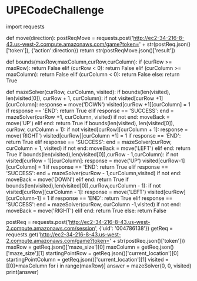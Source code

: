 # UPECodeChallenge

import requests

def move(direction):
    postReqMove = requests.post('http://ec2-34-216-8-43.us-west-2.compute.amazonaws.com/game?token=' + str(postReq.json()['token']), {'action':direction})
    return str(postReqMove.json()['result'])

def bounds(maxRow,maxColumn,curRow,curColumn):
    if (curRow >= maxRow):
        return False
    elif (curRow < 0):
        return False
    elif (curColumn >= maxColumn):
        return False
    elif (curColumn < 0):
        return False
    else:
        return True

def mazeSolver(curRow, curColumn, visited):
    if bounds(len(visited), len(visited[0]), curRow + 1, curColumn):
        if not visited[curRow +1][curColumn]:
            response = move('DOWN')
            visited[curRow +1][curColumn] = 1
            if response == 'END':
                return True
            elif response == 'SUCCESS':
                end = mazeSolver(curRow +1, curColumn, visited)
                if not end:
                    moveBack = move('UP')
                elif end:
                    return True
    if bounds(len(visited), len(visited[0]), curRow, curColumn + 1):
        if not visited[curRow][curColumn + 1]:
            response = move('RIGHT')
            visited[curRow][curColumn +1] = 1
            if response == 'END':
                return True
            elif response == 'SUCCESS':
                end = mazeSolver(curRow, curColumn + 1, visited)
                if not end:
                    moveBack = move('LEFT')
                elif end:
                    return True
    if bounds(len(visited),len(visited[0]),curRow - 1,curColumn):
        if not visited[curRow - 1][curColumn]:
            response = move('UP')
            visited[curRow-1][curColumn] = 1
            if response == 'END':
                return True
            elif response == 'SUCCESS':
                end = mazeSolver(curRow - 1,curColumn,visited)
                if not end:
                    moveBack = move('DOWN')
                elif end:
                    return True
    if bounds(len(visited),len(visited[0]),curRow,curColumn - 1):
        if not visited[curRow][curColumn - 1]:
            response = move('LEFT')
            visited[curRow][curColumn-1] = 1
            if response == 'END':
                return True
            elif response == 'SUCCESS':
                end = mazeSolver(curRow, curColumn -1,visited)
                if not end:
                    moveBack = move('RIGHT')
                elif end:
                    return True
    else:
        return False




postReq = requests.post('http://ec2-34-216-8-43.us-west-2.compute.amazonaws.com/session', {'uid': '004786138'})
getReq = requests.get('http://ec2-34-216-8-43.us-west-2.compute.amazonaws.com/game?token=' + str(postReq.json()['token']))
maxRow = getReq.json()['maze_size'][0]
maxColumn = getReq.json()['maze_size'][1]
startingPointRow = getReq.json()['current_location'][0]
startingPointColumn = getReq.json()['current_location'][1]
visited = [[0]*maxColumn for i in range(maxRow)]
answer = mazeSolver(0, 0, visited)
print(answer)
